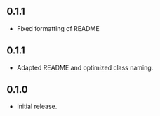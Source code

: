 ## 0.1.1

* Fixed formatting of README

## 0.1.1

* Adapted README and optimized class naming.

## 0.1.0

* Initial release.
